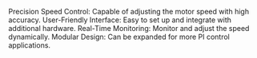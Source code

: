 Precision Speed Control: Capable of adjusting the motor speed with high accuracy.
User-Friendly Interface: Easy to set up and integrate with additional hardware.
Real-Time Monitoring: Monitor and adjust the speed dynamically.
Modular Design: Can be expanded for more PI control applications.
